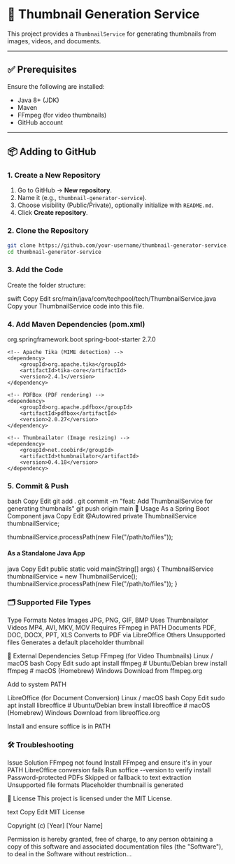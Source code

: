 # 📸 Thumbnail Generation Service

This project provides a `ThumbnailService` for generating thumbnails from images, videos, and documents.

---

## ✅ Prerequisites

Ensure the following are installed:

- Java 8+ (JDK)
- Maven
- FFmpeg (for video thumbnails)
- GitHub account

---

## 📦 Adding to GitHub

### 1. Create a New Repository

1. Go to GitHub → **New repository**.
2. Name it (e.g., `thumbnail-generator-service`).
3. Choose visibility (Public/Private), optionally initialize with `README.md`.
4. Click **Create repository**.

### 2. Clone the Repository

```bash
git clone https://github.com/your-username/thumbnail-generator-service.git
cd thumbnail-generator-service

```
### 3. Add the Code
Create the folder structure:

swift
Copy
Edit
src/main/java/com/techpool/tech/ThumbnailService.java
Copy your ThumbnailService code into this file.

### 4. Add Maven Dependencies (pom.xml)
   <dependencies>
    <!-- Spring Boot Starter -->
    <dependency>
        <groupId>org.springframework.boot</groupId>
        <artifactId>spring-boot-starter</artifactId>
        <version>2.7.0</version>
    </dependency>

    <!-- Apache Tika (MIME detection) -->
    <dependency>
        <groupId>org.apache.tika</groupId>
        <artifactId>tika-core</artifactId>
        <version>2.4.1</version>
    </dependency>

    <!-- PDFBox (PDF rendering) -->
    <dependency>
        <groupId>org.apache.pdfbox</groupId>
        <artifactId>pdfbox</artifactId>
        <version>2.0.27</version>
    </dependency>

    <!-- Thumbnailator (Image resizing) -->
    <dependency>
        <groupId>net.coobird</groupId>
        <artifactId>thumbnailator</artifactId>
        <version>0.4.18</version>
    </dependency>
</dependencies>

### 5. Commit & Push
bash
Copy
Edit
git add .
git commit -m "feat: Add ThumbnailService for generating thumbnails"
git push origin main
🚀 Usage
As a Spring Boot Component
java
Copy
Edit
@Autowired
private ThumbnailService thumbnailService;

thumbnailService.processPath(new File("/path/to/files"));
#### As a Standalone Java App
java
Copy
Edit
public static void main(String[] args) {
    ThumbnailService thumbnailService = new ThumbnailService();
    thumbnailService.processPath(new File("/path/to/files"));
}

### 🗂 Supported File Types
Type	Formats	Notes
Images	JPG, PNG, GIF, BMP	Uses Thumbnailator
Videos	MP4, AVI, MKV, MOV	Requires FFmpeg in PATH
Documents	PDF, DOC, DOCX, PPT, XLS	Converts to PDF via LibreOffice
Others	Unsupported files	Generates a default placeholder thumbnail

🔧 External Dependencies Setup
FFmpeg (for Video Thumbnails)
Linux / macOS
bash
Copy
Edit
sudo apt install ffmpeg        # Ubuntu/Debian
brew install ffmpeg            # macOS (Homebrew)
Windows
Download from ffmpeg.org

Add to system PATH

LibreOffice (for Document Conversion)
Linux / macOS
bash
Copy
Edit
sudo apt install libreoffice   # Ubuntu/Debian
brew install libreoffice       # macOS (Homebrew)
Windows
Download from libreoffice.org

Install and ensure soffice is in PATH

### 🛠 Troubleshooting
Issue	Solution
FFmpeg not found	Install FFmpeg and ensure it's in your PATH
LibreOffice conversion fails	Run soffice --version to verify install
Password-protected PDFs	Skipped or fallback to text extraction
Unsupported file formats	Placeholder thumbnail is generated

📄 License
This project is licensed under the MIT License.

text
Copy
Edit
MIT License

Copyright (c) [Year] [Your Name]

Permission is hereby granted, free of charge, to any person obtaining a copy
of this software and associated documentation files (the "Software"), to deal
in the Software without restriction...
